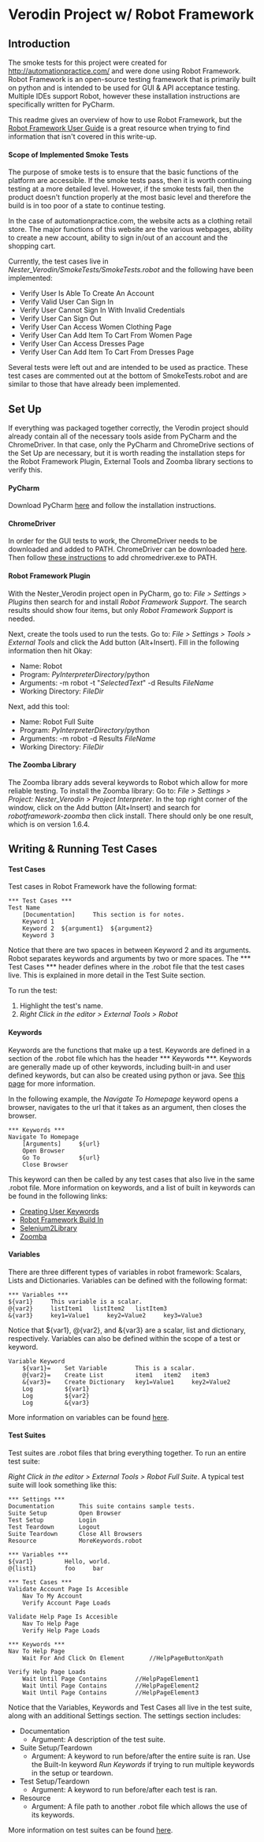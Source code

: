 # Verodin Project w/ Robot Framework

## Introduction
The smoke tests for this project were created for http://automationpractice.com/ and
were done using Robot Framework. Robot Framework is an open-source testing 
framework that is primarily built on python and is intended to be used for GUI & 
API acceptance testing. Multiple IDEs support Robot, however these installation
instructions are specifically written for PyCharm.

This readme gives an overview of how to use Robot Framework, but the [Robot Framework User Guide](http://robotframework.org/robotframework/latest/RobotFrameworkUserGuide.html)
is a great resource when trying to find information that isn't covered in this write-up.

#### Scope of Implemented Smoke Tests
The purpose of smoke tests is to ensure that the basic functions of the platform are accessible.
If the smoke tests pass, then it is worth continuing testing at a more detailed level. However,
if the smoke tests fail, then the product doesn't function properly at the most basic level and
therefore the build is in too poor of a state to continue testing.

In the case of automationpractice.com, the website acts as a clothing retail store. The major
functions of this website are the various webpages, ability to create a new account,
ability to sign in/out of an account and the shopping cart.

Currently, the test cases live in *Nester_Verodin/SmokeTests/SmokeTests.robot* 
and the following have been implemented:
* Verify User Is Able To Create An Account
* Verify Valid User Can Sign In
* Verify User Cannot Sign In With Invalid Credentials
* Verify User Can Sign Out
* Verify User Can Access Women Clothing Page
* Verify User Can Add Item To Cart From Women Page
* Verify User Can Access Dresses Page
* Verify User Can Add Item To Cart From Dresses Page

Several tests were left out and are intended to be used as practice. These
test cases are commented out at the bottom of SmokeTests.robot and are
similar to those that have already been implemented.
## Set Up
If everything was packaged together correctly, the Verodin project should already contain all of
the necessary tools aside from PyCharm and the ChromeDriver. In that case, only the PyCharm
and ChromeDrive sections of the Set Up are necessary, but it is worth reading the installation
steps for the Robot Framework Plugin, External Tools and Zoomba library sections to verify this.
#### PyCharm
Download PyCharm [here](https://www.jetbrains.com/pycharm/download/#section=windows)
and follow the installation instructions.
#### ChromeDriver
In order for the GUI tests to work, the ChromeDriver needs to be downloaded and added to PATH. 
ChromeDriver can be downloaded [here](https://sites.google.com/a/chromium.org/chromedriver/).
Then follow [these instructions](https://docs.telerik.com/teststudio/features/test-runners/add-path-environment-variables)
to add chromedriver.exe to PATH.
#### Robot Framework Plugin
With the Nester_Verodin project open in PyCharm, go to: _File > Settings > Plugins_ then search for and 
install *Robot Framework Support*. The search results should show four items, but only 
_Robot Framework Support_ is needed.

Next, create the tools used to run the tests. Go to: 
_File > Settings > Tools > External Tools_ and click the Add button (Alt+Insert).
Fill in the following information then hit Okay:
* Name: Robot
* Program: $PyInterpreterDirectory$/python
* Arguments: -m robot -t "$SelectedText$" -d Results $FileName$
* Working Directory: $FileDir$

Next, add this tool:
* Name: Robot Full Suite
* Program: $PyInterpreterDirectory$/python
* Arguments: -m robot -d Results $FileName$
* Working Directory: $FileDir$
#### The Zoomba Library
The Zoomba library adds several keywords to Robot which allow for more reliable
testing. To install the Zoomba library:
Go to: *File > Settings > Project: Nester_Verodin > Project Interpreter*.
In the top right corner of the window, click on the Add button (Alt+Insert) and
search for *robotframework-zoomba* then click install. There should only be one 
result, which is on version 1.6.4.
## Writing & Running Test Cases
#### Test Cases
Test cases in Robot Framework have the following format:

```robotframework
*** Test Cases ***
Test Name
    [Documentation]     This section is for notes.
    Keyword 1
    Keyword 2  ${argument1}  ${argument2}
    Keyword 3
```
Notice that there are two spaces in between Keyword 2 and its arguments. Robot 
separates keywords and arguments by two or more spaces. The *** Test Cases ***
header defines where in the .robot file that the test cases live. This is explained
in more detail in the Test Suite section.

To run the test:
1. Highlight the test's name.
2. _Right Click in the editor > External Tools > Robot_
#### Keywords
Keywords are the functions that make up a test. Keywords are defined in a section
of the .robot file which has the header *** Keywords ***. Keywords are generally
made up of other keywords, including built-in and user defined keywords, but can 
also be created using python or java. See [this page](http://robotframework.org/robotframework/latest/RobotFrameworkUserGuide.html#creating-test-libraries)
for more information.

In the following example, the *Navigate To Homepage* keyword opens a browser, navigates to the 
url that it takes as an argument, then closes the browser.
```robotframework
*** Keywords ***
Navigate To Homepage
    [Arguments]     ${url}
    Open Browser
    Go To           ${url}
    Close Browser
```
This keyword can then be called by any test cases that also live in the same
.robot file. More information on keywords, and a list of built in keywords can be
found in the following links:
* [Creating User Keywords](http://robotframework.org/robotframework/latest/RobotFrameworkUserGuide.html#creating-user-keywords)
* [Robot Framework Build In](http://robotframework.org/robotframework/latest/libraries/BuiltIn.html#Set%20Variable)
* [Selenium2Library](http://robotframework.org/Selenium2Library/Selenium2Library.html)
* [Zoomba](https://github.com/Accruent/zoomba/tree/master/src/Zoomba)
#### Variables
There are three different types of variables in robot framework: Scalars, Lists and
Dictionaries. Variables can be defined with the following format:
```robotframework
*** Variables ***
${var1}     This variable is a scalar.
@{var2}     listItem1   listItem2   listItem3
&{var3}     key1=Value1     key2=Value2     key3=Value3
```
Notice that ${var1}, @{var2}, and &{var3} are a scalar, list and dictionary, 
respectively. Variables can also be defined within the scope of a test or keyword.
```robotframework
Variable Keyword
    ${var1}=    Set Variable        This is a scalar.
    @{var2}=    Create List         item1   item2   item3    
    &{var3}=    Create Dictionary   key1=Value1     key2=Value2
    Log         ${var1}
    Log         ${var2}
    Log         &{var3}
```
More information on variables can be found [here](http://robotframework.org/robotframework/latest/libraries/BuiltIn.html#Set%20Variable).
#### Test Suites
Test suites are .robot files that bring everything together. To run an entire test
suite:

*Right Click in the editor > External Tools > Robot Full Suite*. A typical test suite will 
look something like this:
```robotframework
*** Settings ***
Documentation       This suite contains sample tests.
Suite Setup         Open Browser
Test Setup          Login
Test Teardown       Logout
Suite Teardown      Close All Browsers
Resource            MoreKeywords.robot

*** Variables ***
${var1}         Hello, world.
@{list1}        foo     bar

*** Test Cases ***
Validate Account Page Is Accesible
    Nav To My Account
    Verify Account Page Loads
    
Validate Help Page Is Accesible
    Nav To Help Page
    Verify Help Page Loads
    
*** Keywords ***
Nav To Help Page
    Wait For And Click On Element       //HelpPageButtonXpath
    
Verify Help Page Loads
    Wait Until Page Contains        //HelpPageElement1
    Wait Until Page Contains        //HelpPageElement2
    Wait Until Page Contains        //HelpPageElement3
```
Notice that the Variables, Keywords and Test Cases all live in the test suite, along with
an additional Settings section. The settings section includes: 
* Documentation
    * Argument: A description of the test suite.
* Suite Setup/Teardown
    * Argument: A keyword to run before/after the entire suite is ran. Use the Built-In
    keyword *Run Keywords* if trying to run multiple keywords in the setup or
    teardown.
* Test Setup/Teardown
    * Argument: A keyword to run before/after each test is ran.
* Resource
    * Argument: A file path to another .robot file which allows the use of its keywords.

More information on test suites can be found [here](http://robotframework.org/robotframework/latest/RobotFrameworkUserGuide.html#creating-test-suites).
